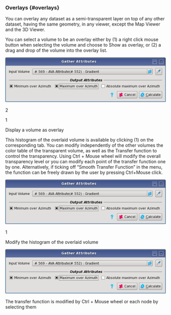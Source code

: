 ### Overlays {#overlays}

You can overlay any dataset as a semi-transparent layer on top of any other dataset, having the same geometry, in any viewer, except the Map Viewer and the 3D Viewer.

You can select a volume to be an overlay either by (1) a right click mouse button when selecting the volume and choose to Show as overlay, or (2) a drag and drop of the volume into the overlay list.

![](/assets/cusersvalentindocumentsworksh.png)

2

1

Display a volume as overlay

This histogram of the overlaid volume is available by clicking (1) on the corresponding tab. You can modify independently of the other volumes the color table of the transparent volume, as well as the Transfer function to control the transparency. Using Ctrl + Mouse wheel will modify the overall transparency level or you can modify each point of the transfer function one by one. Alternatively, if ticking off “Smooth Transfer Function” in the menu, the function can be freely drawn by the user by pressing Ctrl+Mouse click.

![](/assets/cusersvalentindocumentsworksh.png)

1

Modify the histogram of the overlaid volume

![](/assets/cusersvalentindocumentsworksh.png)

The transfer function is modified by Ctrl + Mouse wheel or each node by selecting them